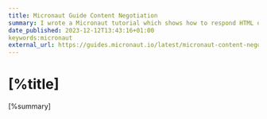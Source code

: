 ```yaml
---
title: Micronaut Guide Content Negotiation
summary: I wrote a Micronaut tutorial which shows how to respond HTML or JSON depending on the request Accept HTTP Header.
date_published: 2023-12-12T13:43:16+01:00
keywords:micronaut
external_url: https://guides.micronaut.io/latest/micronaut-content-negotiation.html
---
```


# [%title]

[%summary]


